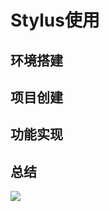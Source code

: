 # Stylus使用

## 环境搭建

## 项目创建

## 功能实现

## 总结

<img src="https://github.com/nwafu-team/knowledge-point/blob/master/assets/1/01.png" />
